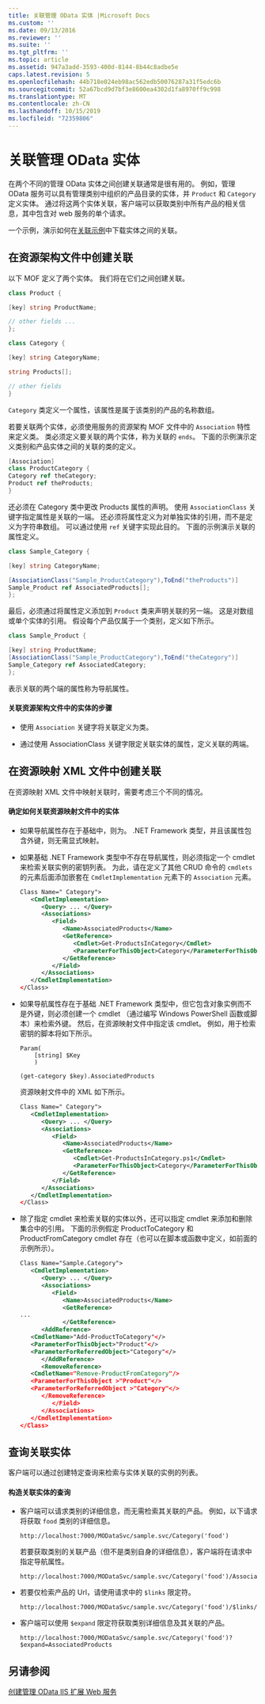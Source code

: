 ```yaml
---
title: 关联管理 OData 实体 |Microsoft Docs
ms.custom: ''
ms.date: 09/13/2016
ms.reviewer: ''
ms.suite: ''
ms.tgt_pltfrm: ''
ms.topic: article
ms.assetid: 947a3add-3593-400d-8144-8b44c8adbe5e
caps.latest.revision: 5
ms.openlocfilehash: 44b718e024eb98ac562edb50076287a31f5edc6b
ms.sourcegitcommit: 52a67bcd9d7bf3e8600ea4302d1fa8970ff9c998
ms.translationtype: MT
ms.contentlocale: zh-CN
ms.lasthandoff: 10/15/2019
ms.locfileid: "72359806"
---
```

# <a name="associating-management-odata-entities"></a>关联管理 OData 实体

在两个不同的管理 OData 实体之间创建关联通常是很有用的。 例如，管理 OData 服务可以具有管理类别中组织的产品目录的实体，并 `Product` 和 `Category`定义实体。 通过将这两个实体关联，客户端可以获取类别中所有产品的相关信息，其中包含对 web 服务的单个请求。

一个示例，演示如何在[关联示例](https://code.msdn.microsoft.com:443/windowsdesktop/Association-sample-0f0fa87e)中下载实体之间的关联。

## <a name="creating-the-association-in-the-resource-schema-file"></a>在资源架构文件中创建关联

以下 MOF 定义了两个实体。 我们将在它们之间创建关联。

```csharp
class Product {

[key] string ProductName;

// other fields ...
};

class Category {

[key] string CategoryName;

string Products[];

// other fields
}
```

`Category` 类定义一个属性，该属性是属于该类别的产品的名称数组。

若要关联两个实体，必须使用服务的资源架构 MOF 文件中的 `Association` 特性来定义类。 类必须定义要关联的两个实体，称为关联的 `ends`。 下面的示例演示定义类别和产品实体之间的关联的类的定义。

```csharp
[Association]
class ProductCategory {
Category ref theCategory;
Product ref theProducts;
}
```

还必须在 Category 类中更改 Products 属性的声明。 使用 `AssociationClass` 关键字指定属性是关联的一端。 还必须将属性定义为对单独实体的引用，而不是定义为字符串数组。 可以通过使用 `ref` 关键字实现此目的。 下面的示例演示关联的属性定义。

```csharp
class Sample_Category {

[key] string CategoryName;

[AssociationClass("Sample_ProductCategory"),ToEnd("theProducts")]
Sample_Product ref AssociatedProducts[];
};
```

最后，必须通过将属性定义添加到 `Product` 类来声明关联的另一端。 这是对数组或单个实体的引用。 假设每个产品仅属于一个类别，定义如下所示。

```csharp
class Sample_Product {

[key] string ProductName;
[AssociationClass("Sample_ProductCategory"),ToEnd("theCategory")]
Sample_Category ref AssociatedCategory;
};
```

表示关联的两个端的属性称为导航属性。

#### <a name="steps-for-associating-entities-in-the-resource-schema-file"></a>关联资源架构文件中的实体的步骤

- 使用 `Association` 关键字将关联定义为类。

- 通过使用 AssociationClass 关键字限定关联实体的属性，定义关联的两端。

## <a name="creating-the-association-in-the-resource-mapping-xml-file"></a>在资源映射 XML 文件中创建关联

在资源映射 XML 文件中映射关联时，需要考虑三个不同的情况。

#### <a name="determining-how-to-associate-entities-in-the-resource-mapping-file"></a>确定如何关联资源映射文件中的实体

- 如果导航属性存在于基础中，则为。 .NET Framework 类型，并且该属性包含外键，则无需显式映射。

- 如果基础 .NET Framework 类型中不存在导航属性，则必须指定一个 cmdlet 来检索关联实例的密钥列表。 为此，请在定义了其他 CRUD 命令的 `cmdlets` 的元素后面添加嵌套在 `CmdletImplementation` 元素下的 `Association` 元素。

  ```xml
  Class Name=" Category">
     <CmdletImplementation>
        <Query> ... </Query>
        <Associations>
           <Field>
              <Name>AssociatedProducts</Name>
              <GetReference>
                 <Cmdlet>Get-ProductsInCategory</Cmdlet>
                 <ParameterForThisObject>Category</ParameterForThisObject>
              </GetReference>
           </Field>
        </Associations>
     </CmdletImplementation>
  </Class>
  ```

- 如果导航属性存在于基础 .NET Framework 类型中，但它包含对象实例而不是外键，则必须创建一个 cmdlet （通过编写 Windows PowerShell 函数或脚本）来检索外键。 然后，在资源映射文件中指定该 cmdlet。 例如，用于检索密钥的脚本将如下所示。

  ```
  Param(
      [string] $Key
      )

  (get-category $key).AssociatedProducts

  ```

  资源映射文件中的 XML 如下所示。

  ```xml
  Class Name=" Category">
     <CmdletImplementation>
        <Query> ... </Query>
        <Associations>
           <Field>
              <Name>AssociatedProducts</Name>
              <GetReference>
                 <Cmdlet>Get-ProductsInCategory.ps1</Cmdlet>
                 <ParameterForThisObject>Category</ParameterForThisObject>
              </GetReference>
           </Field>
        </Associations>
     </CmdletImplementation>
  </Class>
  ```

- 除了指定 cmdlet 来检索关联的实体以外，还可以指定 cmdlet 来添加和删除集合中的引用。 下面的示例假定 ProductToCategory 和 ProductFromCategory cmdlet 存在（也可以在脚本或函数中定义，如前面的示例所示）。

  ```xml
  Class Name="Sample.Category">
     <CmdletImplementation>
        <Query> ... </Query>
        <Associations>
           <Field>
              <Name>AssociatedProducts</Name>
              <GetReference>
  ...
              </GetReference>
        <AddReference>
     <CmdletName>"Add-ProductToCategory"</>
     <ParameterForThisObject>"Product"</>
     <ParameterForReferredObject>"Category"</>
        </AddReference>
        <RemoveReference>
     <CmdletName="Remove-ProductFromCategory"/>
     <ParameterForThisObject >"Product"</>
     <ParameterForReferredObject >"Category"</>
        </RemoveReference>
           </Field>
        </Associations>
     </CmdletImplementation>
  </Class>
  ```

## <a name="querying-associated-entities"></a>查询关联实体

客户端可以通过创建特定查询来检索与实体关联的实例的列表。

#### <a name="constructing-queries-for-associated-entities"></a>构造关联实体的查询

- 客户端可以请求类别的详细信息，而无需检索其关联的产品。 例如，以下请求将获取 `food` 类别的详细信息。

  ```
  http://localhost:7000/MODataSvc/sample.svc/Category('food')
  ```

  若要获取类别的关联产品（但不是类别自身的详细信息），客户端将在请求中指定导航属性。

  ```
  http://localhost:7000/MODataSvc/sample.svc/Category('food')/AssociatedProducts
  ```

- 若要仅检索产品的 Url，请使用请求中的 `$links` 限定符。

  ```
  http://localhost:7000/MODataSvc/sample.svc/Category('food')/$links/AssociatedProducts
  ```

- 客户端可以使用 `$expand` 限定符获取类别详细信息及其关联的产品。

  ```
  http://localhost:7000/MODataSvc/sample.svc/Category('food')?$expand=AssociatedProducts
  ```

## <a name="see-also"></a>另请参阅

[创建管理 OData IIS 扩展 Web 服务](./creating-a-management-odata-web-service.md)